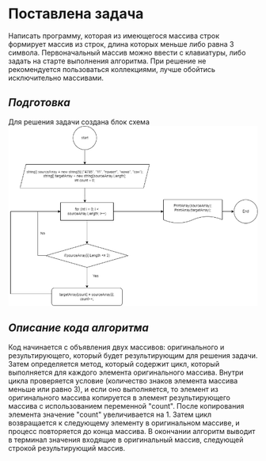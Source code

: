 # **Поставлена задача**


Написать программу, которая из имеющегося массива строк формирует массив из строк, длина которых меньше либо равна 3 символа. Первоначальный массив можно ввести с клавиатуры, либо задать на старте выполнения алгоритма. При решение не рекомендуется пользоваться коллекциями, лучше обойтись исключительно массивами.

## __*Подготовка*__

Для решения задачи создана блок схема
![блок схема](/baseFinal.png)

## __*Описание кода алгоритма*__

Код начинается с объявления двух массивов: оригинального и результирующего, который будет результирующим для решения задачи. Затем определяется метод, который содержит цикл, который выполняется для каждого элемента оригинального массива. Внутри цикла проверяется условие (количество знаков элемента массива меньше или равно 3), и если оно выполняется, то элемент из оригинального массива копируется в элемент результирующего массива с использованием переменной "count". После копирования элемента значение "count" увеличивается на 1. Затем цикл возвращается к следующему элементу в оригинальном массиве, и процесс повторяется до конца массива.
В окончании алгоритм выводит в терминал значения входящие в оригинальный массив, следующей строкой результирующий массив.
